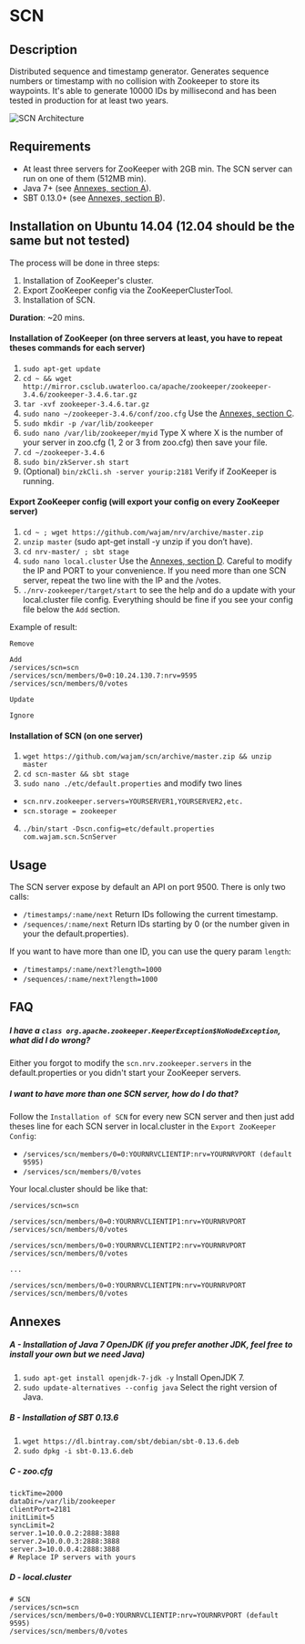 # SCN

## Description

Distributed sequence and timestamp generator. Generates sequence numbers or timestamp with no collision with Zookeeper to
store its waypoints. It's able to generate 10000 IDs by millisecond and has been tested in production for at least two years.

![SCN Architecture](http://img11.hostingpics.net/pics/507848ScreenShot20141208at112545AM.png)

## Requirements
- At least three servers for ZooKeeper with 2GB min. The SCN server can run on one of them (512MB min).
- Java 7+ (see <a href="https://github.com/wajam/scn/blob/master/README.md#a---installation-of-java-7-openjdk-if-you-prefer-another-jdk-feel-free-to-install-your-own-but-we-need-java">Annexes, section A</a>).
- SBT 0.13.0+ (see <a href="https://github.com/wajam/scn/blob/master/README.md#b---installation-of-sbt-0136">Annexes, section B</a>).



## Installation on Ubuntu 14.04 (12.04 should be the same but not tested)
The process will be done in three steps:
  1. Installation of ZooKeeper's cluster.
  2. Export ZooKeeper config via the ZooKeeperClusterTool.
  3. Installation of SCN.

<strong>Duration</strong>: ~20 mins.
 
#### Installation of ZooKeeper (on three servers at least, you have to repeat theses commands for each server)
1. `sudo apt-get update`
2. `cd ~ && wget http://mirror.csclub.uwaterloo.ca/apache/zookeeper/zookeeper-3.4.6/zookeeper-3.4.6.tar.gz`
4. `tar -xvf zookeeper-3.4.6.tar.gz`
5. `sudo nano ~/zookeeper-3.4.6/conf/zoo.cfg` Use the <a href="https://github.com/wajam/scn/blob/master/README.md#c---zoocfg">Annexes, section C</a>.
6. `sudo mkdir -p /var/lib/zookeeper`
7. `sudo nano /var/lib/zookeeper/myid` Type X  where X is the number of your server in zoo.cfg (1, 2 or 3 from zoo.cfg) then save your file.
8. `cd ~/zookeeper-3.4.6`
9. `sudo bin/zkServer.sh start`
10. (Optional) `bin/zkCli.sh -server yourip:2181` Verify if ZooKeeper is running.

#### Export ZooKeeper config (will export your config on every ZooKeeper server)
1. `cd ~ ; wget https://github.com/wajam/nrv/archive/master.zip`
2. `unzip master` (sudo apt-get install -y unzip if you don’t have).
3. `cd nrv-master/ ; sbt stage`
4. `sudo nano local.cluster` Use the <a href="https://github.com/wajam/scn/blob/master/README.md#d---localcluster">Annexes, section D</a>. Careful to modify the IP and PORT to your convenience. If you need more than one SCN server, repeat the two line with the IP and the /votes.
4. `./nrv-zookeeper/target/start` to see the help and do a update with your local.cluster file config. Everything should be fine if you see your config file below the `Add` section.

Example of result:
```
Remove

Add
/services/scn=scn
/services/scn/members/0=0:10.24.130.7:nrv=9595
/services/scn/members/0/votes

Update

Ignore
```

#### Installation of SCN (on one server)
1. `wget https://github.com/wajam/scn/archive/master.zip && unzip master`
2. `cd scn-master && sbt stage`
3. `sudo nano ./etc/default.properties` and modify two lines
  * `scn.nrv.zookeeper.servers=YOURSERVER1,YOURSERVER2,etc.`
  * `scn.storage = zookeeper`
4. `./bin/start -Dscn.config=etc/default.properties com.wajam.scn.ScnServer`

## Usage
The SCN server expose by default an API on port 9500. There is only two calls:
  * `/timestamps/:name/next` Return IDs following the current timestamp.
  * `/sequences/:name/next` Return IDs starting by 0 (or the number given in your the default.properties).

If you want to have more than one ID, you can use the query param `length`:
  * `/timestamps/:name/next?length=1000`
  * `/sequences/:name/next?length=1000`

## FAQ
##### I have a `class org.apache.zookeeper.KeeperException$NoNodeException`, what did I do wrong?
Either you forgot to modify the `scn.nrv.zookeeper.servers` in the default.properties or you didn't start your ZooKeeper servers.

##### I want to have more than one SCN server, how do I do that?
Follow the `Installation of SCN` for every new SCN server and then just add theses line for each SCN server in local.cluster in the `Export ZooKeeper Config`:
  * `/services/scn/members/0=0:YOURNRVCLIENTIP:nrv=YOURNRVPORT (default 9595)`
  * `/services/scn/members/0/votes`

Your local.cluster should be like that:
```
/services/scn=scn

/services/scn/members/0=0:YOURNRVCLIENTIP1:nrv=YOURNRVPORT
/services/scn/members/0/votes

/services/scn/members/0=0:YOURNRVCLIENTIP2:nrv=YOURNRVPORT
/services/scn/members/0/votes

...

/services/scn/members/0=0:YOURNRVCLIENTIPN:nrv=YOURNRVPORT
/services/scn/members/0/votes
```

## Annexes
##### A - Installation of Java 7 OpenJDK (if you prefer another JDK, feel free to install your own but we need Java)
1. `sudo apt-get install openjdk-7-jdk -y` Install OpenJDK 7.
2. `sudo update-alternatives --config java` Select the right version of Java.

##### B - Installation of SBT 0.13.6
  1. `wget https://dl.bintray.com/sbt/debian/sbt-0.13.6.deb`
  2. `sudo dpkg -i sbt-0.13.6.deb`

##### C - zoo.cfg
```
tickTime=2000  
dataDir=/var/lib/zookeeper  
clientPort=2181  
initLimit=5  
syncLimit=2  
server.1=10.0.0.2:2888:3888  
server.2=10.0.0.3:2888:3888  
server.3=10.0.0.4:2888:3888
# Replace IP servers with yours
```
##### D - local.cluster
```
# SCN
/services/scn=scn
/services/scn/members/0=0:YOURNRVCLIENTIP:nrv=YOURNRVPORT (default 9595)
/services/scn/members/0/votes
```
